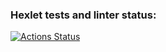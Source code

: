### Hexlet tests and linter status:
[![Actions Status](https://github.com/PavelKurzaev/frontend-project-lvl2/workflows/hexlet-check/badge.svg)](https://github.com/PavelKurzaev/frontend-project-lvl2/actions)